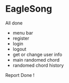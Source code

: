 # EagleSong

All done
- menu bar
- register
- login
- logout
- get or change user info
- main randomed chord
- randomed chord history

Report Done ! 
